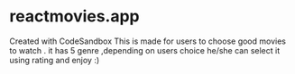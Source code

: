 # reactmovies.app
Created with CodeSandbox
This is made for users to choose good movies to watch .
it has 5 genre ,depending on users choice he/she can select it using rating  and enjoy :)
